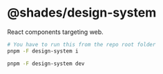 # @shades/design-system

React components targeting web.

```sh
# You have to run this from the repo root folder
pnpm -F design-system i
```

```sh
pnpm -F design-system dev
```
